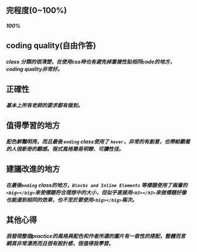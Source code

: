 ## 完程度(0~100%)
##### 100%
## coding quality(自由作答)
##### class 分類的很清楚，在使用css時也有避免掉重複性貼相同code的地方，coding quality非常好。
## 正確性
##### 基本上所有老師的要求都有做到。
## 值得學習的地方
##### 配色鮮豔明亮，而且最後 `ending` class使用了 `hover`，非常的有創意，也帶給觀看的人很新奇的觀感。程式風格簡易明瞭、可讀性佳。
## 建議改進的地方
##### 在最後`ending` class的地方，`Blocks and Inline Elements` 等標題使用了兩層的`<big></big>`來使標題符合理想中的大小，但似乎直接用`<h3></h3>`來做標題好像也能達到相同的效果，也不至於要使用`<big></big>`兩次。
## 其他心得
##### 我發現整個practice的風格與配色和作者所選的圖片有一致性的搭配，整體而言網頁非常漂亮而且很有設計感，很值得我學習。